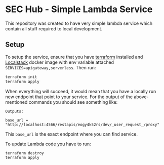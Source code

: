 # SEC Hub - Simple Lambda Service

This repository was created to have very simple lambda service which contain all stuff required to local development.

## Setup

To setup the service, ensure that you have [terraform](https://www.terraform.io/) installed and [Localstack](https://github.com/localstack/localstack) docker image with env variable attached `SERVICES=apigateway,serverless`.
Then run:

```bash
terraform init
terraform apply
```

When everything will succeed, it would mean that you have a locally run new endpoint that point to your service. For the output of the above-mentioned commands you should see something like:

```
Outputs:

base_url = "http://localhost:4566/restapis/eogy4k52rs/dev/_user_request_/proxy"
```

This `base_url` is the exact endpoint where you can find service.

To update Lambda code you have to run:
```
terraform destroy
terraform apply
```

